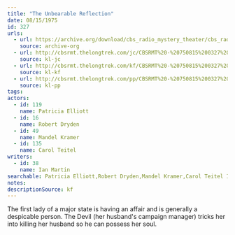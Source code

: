 ```yaml
---
title: "The Unbearable Reflection"
date: 08/15/1975
id: 327
urls: 
  - url: https://archive.org/download/cbs_radio_mystery_theater/cbs_radio_mystery_theater-0301-0350.zip/cbs_radio_mystery_theater-0301-0350%2Fcbsrmt_0327_the_unbearable_reflection.mp3
    source: archive-org
  - url: http://cbsrmt.thelongtrek.com/jc/CBSRMT%20-%20750815%200327%20The%20Unbearable%20Reflection%20vbr%20eg%20fb_jc.mp3
    source: kl-jc
  - url: http://cbsrmt.thelongtrek.com/kf/CBSRMT%20-%20750815%200327%20The%20Unbearable%20Reflection_kf.mp3
    source: kl-kf
  - url: http://cbsrmt.thelongtrek.com/pp/CBSRMT%20-%20750815%200327%20The%20Unbearable%20Reflection_pp.mp3
    source: kl-pp
tags: 
actors:  
  - id: 119
    name: Patricia Elliott  
  - id: 16
    name: Robert Dryden  
  - id: 49
    name: Mandel Kramer  
  - id: 135
    name: Carol Teitel
writers:  
  - id: 38
    name: Ian Martin
searchable: Patricia Elliott,Robert Dryden,Mandel Kramer,Carol Teitel Ian Martin
notes: 
descriptionSource: kf
---
```

The first lady of a major state is having an affair and is generally a despicable person. The Devil (her husband's campaign manager) tricks her into killing her husband so he can possess her soul.